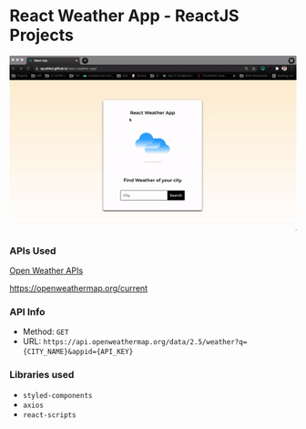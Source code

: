 # React Weather App - ReactJS Projects

![](weather.gif)


### APIs Used
[Open Weather APIs](https://openweathermap.org/)

https://openweathermap.org/current

### API Info
* Method: `GET`
* URL: `https://api.openweathermap.org/data/2.5/weather?q={CITY_NAME}&appid={API_KEY}`



### Libraries used
* `styled-components`
* `axios`
* `react-scripts`



